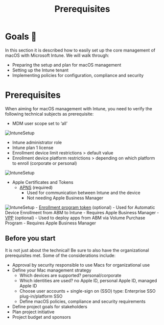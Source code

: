 ﻿---
title: Prerequisites
description: macOS + Intune prerequisites
sidebar:
    order: 1
---

# Goals 🎯
In this section it is described how to easily set up the core management of macOS with Microsoft Intune. We will walk through:

 - Preparing the setup and plan for macOS management
 - Setting up the Intune tenant
 - Implementing policies for configuration, compliance and security

# Prerequisites
When aiming for macOS management with Intune, you need to verify the following technical subjects as prerequisite:
-   MDM user scope set to ‘all’

![IntuneSetup](/src/assets/IntuneSetup/mdmscope.png)
-   Intune administrator role
- Intune plan 1 license
-   Enrollment device limit restrictions > default value
-   Enrollment device platform restrictions > depending on which platform to enroll (corporate or personal)

![IntuneSetup](/src/assets/IntuneSetup/enrollmentrestrictions.png)
-   Apple Certificates and Tokens
    -   [APNS](https://learn.microsoft.com/en-us/mem/intune/enrollment/apple-mdm-push-certificate-get) (required)
        -   Used for communication between Intune and the device
        -   Not needing Apple Business Manager

![IntuneSetup](/src/assets/IntuneSetup/apns.png)
    -   [Enrollment program token](https://learn.microsoft.com/en-us/mem/intune/enrollment/macos-enroll?ref=oceanleaf.ch#enable-enrollment-in-microsoft-intune) (optional)
        -   Used for Automatic Device Enrollment from ABM to Intune
        -   Requires Apple Business Manager
    -   [VPP](https://learn.microsoft.com/en-us/mem/intune/apps/vpp-apps-ios) (optional)
        -   Used to deploy apps from ABM via Volume Purchase Program
        -   Requires Apple Business Manager

## Before you start
It is not just about the technical! Be sure to also have the organizational prerequisites met. Some of the considerations include:
-   Approval by security responsible to use Macs for organizational use
-   Define your Mac management strategy
    -   Which devices are supported? personal/corporate
    -   Which identities are used? no Apple ID, personal Apple ID, managed Apple ID
    -   Choose user accounts + single-sign on (SSO) type: Enterprise SSO plug-in/platform SSO
    -   Define macOS policies, compliance and security requirements
-  Define project goals for stakeholders
- Plan project initiative
- Project budget and sponsors


